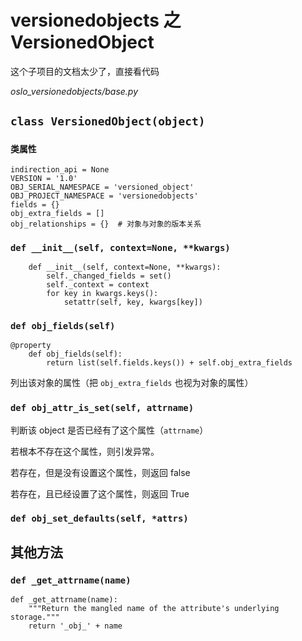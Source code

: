 # versionedobjects 之 VersionedObject

这个子项目的文档太少了，直接看代码

*oslo_versionedobjects/base.py*

## `class VersionedObject(object)`

### `类属性`

```
indirection_api = None
VERSION = '1.0'
OBJ_SERIAL_NAMESPACE = 'versioned_object'
OBJ_PROJECT_NAMESPACE = 'versionedobjects'
fields = {}
obj_extra_fields = []
obj_relationships = {}  # 对象与对象的版本关系
```
### `def __init__(self, context=None, **kwargs)`

```
    def __init__(self, context=None, **kwargs):
        self._changed_fields = set()
        self._context = context
        for key in kwargs.keys():
            setattr(self, key, kwargs[key])
```

### `def obj_fields(self)`

```
@property
    def obj_fields(self):
        return list(self.fields.keys()) + self.obj_extra_fields
```

列出该对象的属性（把 `obj_extra_fields` 也视为对象的属性）

### `def obj_attr_is_set(self, attrname)`

判断该 object 是否已经有了这个属性（`attrname`）

若根本不存在这个属性，则引发异常。

若存在，但是没有设置这个属性，则返回 false

若存在，且已经设置了这个属性，则返回 True

### `def obj_set_defaults(self, *attrs)`







## 其他方法

### `def _get_attrname(name)`

```
def _get_attrname(name):
    """Return the mangled name of the attribute's underlying storage."""
    return '_obj_' + name
```









